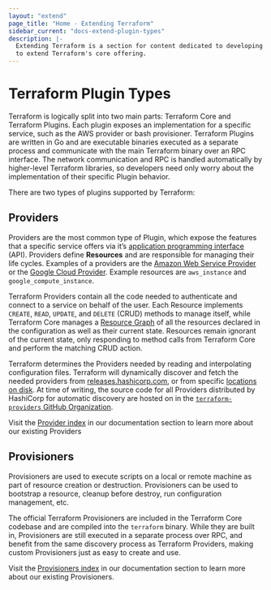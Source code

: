 ```yaml
---
layout: "extend"
page_title: "Home - Extending Terraform"
sidebar_current: "docs-extend-plugin-types"
description: |-
  Extending Terraform is a section for content dedicated to developing Plugins
  to extend Terraform's core offering.
---
```


# Terraform Plugin Types	

Terraform is logically split into two main parts: Terraform Core and Terraform
Plugins. Each plugin exposes an implementation for a specific service, such as
the AWS provider or bash provisioner. Terraform Plugins are written in Go and are
executable binaries executed as a separate process and communicate with the main
Terraform binary over an RPC interface. The network communication and RPC is
handled automatically by higher-level Terraform libraries, so developers need
only worry about the implementation of their specific Plugin behavior. 

There are two types of plugins supported by Terraform:

## Providers

Providers are the most common type of Plugin, which expose the features that a
specific service offers via it’s [application programming
interface](https://en.wikipedia.org/wiki/Application_programming_interface)
(API). Providers define **Resources** and are responsible for managing their
life cycles. Examples of a providers are the [Amazon Web Service
Provider](/docs/providers/aws/index.html) or the [Google Cloud
Provider](/docs/providers/google/index.html). Example resources are
`aws_instance` and `google_compute_instance`. 

Terraform Providers contain all the code needed to authenticate and connect to a
service on behalf of the user. Each Resource implements `CREATE`, `READ`,
`UPDATE`, and `DELETE` (CRUD) methods to manage itself, while Terraform Core
manages a [Resource Graph](/docs/internals/graph.html) of all the resources
declared in the configuration as well as their current state. Resources remain
ignorant of the current state, only responding to method calls from Terraform
Core and perform the matching CRUD action. 

Terraform determines the Providers needed by reading and interpolating
configuration files. Terraform will dynamically discover and fetch the needed
providers from [releases.hashicorp.com](https://releases.hashicorp.com), or from
specific [locations on disk](/docs/extend/how-terraform-works.html#discovery).
At time of writing, the source code for all Providers distributed by HashiCorp
for automatic discovery are hosted on in the
[`terraform-providers` GitHub
Organization](https://github.com/terraform-providers). 

Visit the [Provider index](/docs/providers/index.html) in our documentation
section to learn more about our existing Providers

## Provisioners

Provisioners are used to execute scripts on a local or remote machine as part of
resource creation or destruction. Provisioners can be used to bootstrap a
resource, cleanup before destroy, run configuration management, etc.

The official Terraform Provisioners are included in the Terraform Core codebase
and are compiled into the `terraform` binary. While they are built in,
Provisioners are still executed in a separate process over RPC, and benefit from
the same discovery process as Terraform Providers, making custom Provisioners
just as easy to create and use. 

Visit the [Provisioners index](/docs/provisioners/index.html) in our
documentation section to learn more about our existing Provisioners. 
